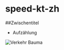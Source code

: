 # speed-kt-zh


##Zwischentitel
- Aufzählung

![Verkehr Bauma](https://user-images.githubusercontent.com/112426055/210740143-0bdfb3ea-084b-4776-904d-515382e35d17.jpeg)

